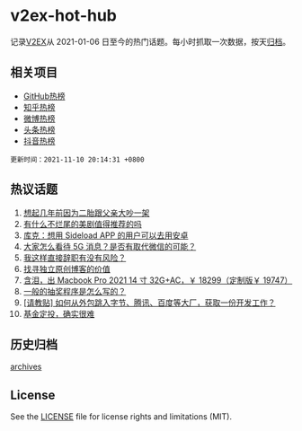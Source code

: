 # v2ex-hot-hub

 记录[V2EX](https://www.v2ex.com/)从 2021-01-06 日至今的热门话题。每小时抓取一次数据，按天[归档](archives)。
 
 ## 相关项目

- [GitHub热榜](https://github.com/lonnyzhang423/github-hot-hub)
- [知乎热榜](https://github.com/lonnyzhang423/zhihu-hot-hub)
- [微博热榜](https://github.com/lonnyzhang423/weibo-hot-hub)
- [头条热榜](https://github.com/lonnyzhang423/toutiao-hot-hub)
- [抖音热榜](https://github.com/lonnyzhang423/douyin-hot-hub)


 `更新时间：2021-11-10 20:14:31 +0800`

## 热议话题

1. [想起几年前因为二胎跟父亲大吵一架](https://www.v2ex.com/t/814248)
1. [有什么不烂尾的美剧值得推荐的吗](https://www.v2ex.com/t/814240)
1. [库克：想用 Sideload APP 的用户可以去用安卓](https://www.v2ex.com/t/814382)
1. [大家怎么看待 5G 消息？是否有取代微信的可能？](https://www.v2ex.com/t/814304)
1. [我这样直接辞职有没有风险？](https://www.v2ex.com/t/814338)
1. [找寻独立原创博客的价值](https://www.v2ex.com/t/814316)
1. [含泪，出 Macbook Pro 2021 14 寸 32G+AC，￥ 18299（定制版￥ 19747）](https://www.v2ex.com/t/814332)
1. [一般的抽奖程序是怎么写的？](https://www.v2ex.com/t/814273)
1. [[请教贴] 如何从外包跳入字节、腾讯、百度等大厂，获取一份开发工作？](https://www.v2ex.com/t/814309)
1. [基金定投，确实很难](https://www.v2ex.com/t/814341)

## 历史归档

[archives](archives)

## License

See the [LICENSE](LICENSE) file for license rights and limitations (MIT).
